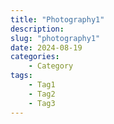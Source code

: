 ```yaml
---
title: "Photography1"
description: 
slug: "photography1"
date: 2024-08-19
categories:
    - Category
tags:
    - Tag1
    - Tag2
    - Tag3
---
```

